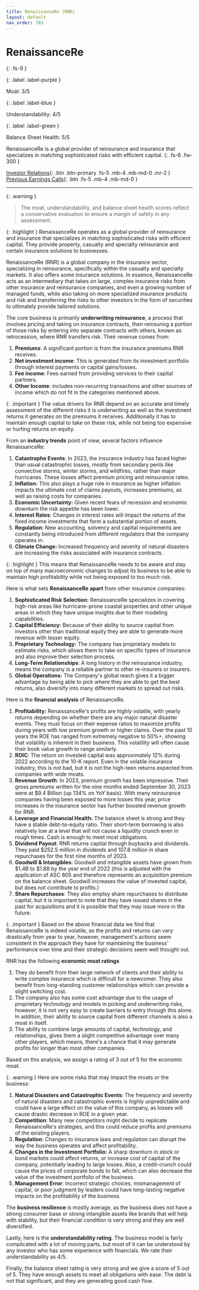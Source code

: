 ```yaml
---
title: RenaissanceRe (RNR)
layout: default
nav_order: 783
---
```


# RenaissanceRe
{: .fs-9 }

{: .label .label-purple }

Moat: 3/5

{: .label .label-blue }

Understandability: 4/5

{: .label .label-green }

Balance Sheet Health: 5/5

RenaissanceRe is a global provider of reinsurance and insurance that specializes in matching sophisticated risks with efficient capital.
{: .fs-6 .fw-300 }

[Investor Relations](https://www.google.com/search?q=RNR+investor+relations){: .btn .btn-primary .fs-5 .mb-4 .mb-md-0 .mr-2 }
[Previous Earnings Calls](https://discountingcashflows.com/company/RNR/transcripts/){: .btn .fs-5 .mb-4 .mb-md-0 }

---

{: .warning }
>The moat, understandability, and balance sheet health scores reflect a conservative evaluation to ensure a margin of safety in any assessment.



{: .highlight }
RenaissanceRe operates as a global provider of reinsurance and insurance that specializes in matching sophisticated risks with efficient capital. They provide property, casualty and specialty reinsurance and certain insurance solutions to businesses.

RenaissanceRe (RNR) is a global company in the insurance sector, specializing in reinsurance, specifically within the casualty and specialty markets. 
It also offers some insurance solutions. In essence, RenaissanceRe acts as an intermediary that takes on large, complex insurance risks from other insurance and reinsurance companies, and even a growing number of managed funds, while also taking on more specialized insurance products and risk and transferring the risks to other investors in the form of securities to ultimately provide tailored solutions. 

The core business is primarily **underwriting reinsurance**, a process that involves pricing and taking on insurance contracts, then reinsuring a portion of those risks by entering into separate contracts with others, known as retrocession, where RNR transfers risk. Their revenue comes from:
1. **Premiums**: A significant portion is from the insurance premiums RNR receives.
2. **Net investment income**: This is generated from its investment portfolio through interest payments or capital gains/losses.
3. **Fee income**: Fees earned from providing services to their capital partners.
4. **Other Income**: includes non-recurring transactions and other sources of income which do not fit in the categories mentioned above.

{: .important }
The value drivers for RNR depend on an accurate and timely assessment of the different risks it is underwriting as well as the investment returns it generates on the premiums it receives. Additionally it has to maintain enough capital to take on these risk, while not being too expensive or hurting returns on equity.

From an **industry trends** point of view, several factors influence RenaissanceRe:
1. **Catastrophe Events**: In 2023, the insurance industry has faced higher than usual catastrophic losses, mostly from secondary perils like convective storms, winter storms, and wildfires, rather than major hurricanes. These losses affect premium pricing and reinsurance rates.
2. **Inflation:** This also plays a huge role in insurance as higher inflation impacts the ultimate cost of claims payouts, increases premiums, as well as raising costs for companies.
3. **Economic Uncertainty:** Given recent fears of recession and economic downturn the risk appetite has been lower.
4. **Interest Rates**: Changes in interest rates will impact the returns of the fixed income investments that form a substantial portion of assets.
5. **Regulation**: New accounting, solvency and capital requirements are constantly being introduced from different regulators that the company operates in.
6. **Climate Change:** Increased frequency and severity of natural disasters are increasing the risks associated with insurance contracts.

{: .highlight }
This means that RenaissanceRe needs to be aware and stay on top of many macroeconomic changes to adjust its business to be able to maintain high profitability while not being exposed to too much risk.

Here is what sets **RenaissanceRe apart** from other insurance companies:
1. **Sophisticated Risk Selection:** RenaissanceRe specializes in covering high-risk areas like hurricane-prone coastal properties and other unique areas in which they have unique insights due to their modeling capabilities.
2. **Capital Efficiency:** Because of their ability to source capital from investors other than traditional equity they are able to generate more revenue with lesser equity.
3. **Proprietary Technology:** The company has proprietary models to estimate risks, which allows them to take on specific types of insurance and also improve their selection process.
4. **Long-Term Relationships**: A long history in the reinsurance industry, means the company is a reliable partner to other re-insurers or insurers.
5. **Global Operations:** The Company's global reach gives it a bigger advantage by being able to pick where they are able to get the best returns, also diversify into many different markets to spread out risks.

Here is the **financial analysis** of RenaissanceRe.
1. **Profitability:** RenaissanceRe's profits are highly volatile, with yearly returns depending on whether there are any major natural disaster events. They must focus on their expense ratios to maximize profits during years with low premium growth or higher claims. Over the past 10 years the ROE has ranged from extremely negative to 50%+, showing that volatility is inherent in their business. This volatility will often cause their book value growth to range similarly.
2.  **ROIC**: The return on invested capital was approximately 12% during 2022 according to the 10-K report. Even in the volatile insurance industry, this is not bad, but it is not the high-teen returns expected from companies with wide moats.
3. **Revenue Growth**: In 2023, premium growth has been impressive. Their gross premiums written for the nine months ended September 30, 2023 were at $9.4 Billion (up 134% on YoY basis). With many reinsurance companies having been exposed to more losses this year, price increases in the insurance sector has further boosted revenue growth for RNR.
4. **Leverage and Financial Health:** The balance sheet is strong and they have a stable debt-to-equity ratio. Their short-term borrowing is also relatively low at a level that will not cause a liquidity crunch even in rough times. Cash is enough to meet most obligations.
5.  **Dividend Payout**: RNR returns capital through buybacks and dividends. They paid $252.5 million in dividends and 107.8 million in share repurchases for the first nine months of 2023.
6.  **Goodwill & Intangibles**: Goodwill and intangible assets have grown from $1.4B to $1.8B by the year end of 2022 (this is adjusted with the application of ASC 805 and therefore represents an acquisition premium on the balance sheet. Goodwill increases the value of invested capital, but does not contribute to profits.)
7. **Share Repurchases**: They also employ share repurchases to distribute capital, but it is important to note that they have issued shares in the past for acquisitions and it is possible that they may issue more in the future.

{: .important }
Based on the above financial data we find that RenaissanceRe is indeed volatile, as the profits and returns can vary drastically from year to year, however, management's actions seem consistent in the approach they have for maintaining the business' performance over time and their strategic decisions seem well thought out.

RNR has the following **economic moat ratings**
1. They do benefit from their large network of clients and their ability to write complex insurance which is difficult for a newcomer. They also benefit from long-standing customer relationships which can provide a slight switching cost. 
2. The company also has some cost advantage due to the usage of proprietary technology and models in picking and underwriting risks, however, it is not very easy to create barriers to entry through this alone. In addition, their ability to source capital from different channels is also a moat in itself.
3. The ability to combine large amounts of capital, technology, and relationships, gives them a slight competitive advantage over many other players, which means, there's a chance that it may generate profits for longer than most other companies.

Based on this analysis, we assign a rating of 3 out of 5 for the economic moat.

{: .warning }
Here are some risks that may impact the moats or the business:
1. **Natural Disasters and Catastrophic Events**: The frequency and severity of natural disasters and catastrophic events is highly unpredictable and could have a large effect on the value of this company, as losses will cause drastic decrease in ROE in a given year.
2.  **Competition**: Many new competitors might decide to replicate RenaissanceRe's strategies, and this could reduce profits and premiums of the existing players.
3.   **Regulation**: Changes to insurance laws and regulation can disrupt the way the business operates and affect profitability.
4. **Changes in the Investment Portfolio:** A sharp downturn in stock or bond markets could affect returns, or increase cost of capital of the company, potentially leading to large losses. Also, a credit-crunch could cause the prices of corporate bonds to fall, which can also decrease the value of the investment portfolio of the business.
5. **Management Error**: Incorrect strategic choices, mismanagement of capital, or poor judgment by leaders could have long-lasting negative impacts on the profitability of the business.

The **business resilience** is mostly average, as the business does not have a strong consumer base or strong intangible assets like brands that will help with stability, but their financial condition is very strong and they are well diversified.

Lastly, here is the **understandability rating**. The business model is fairly complicated with a lot of moving parts, but most of it can be understood by any investor who has some experience with financials. We rate their understandability as 4/5.

Finally, the balance sheet rating is very strong and we give a score of 5 out of 5. They have enough assets to meet all obligations with ease. The debt is not that significant, and they are generating good cash flow.

